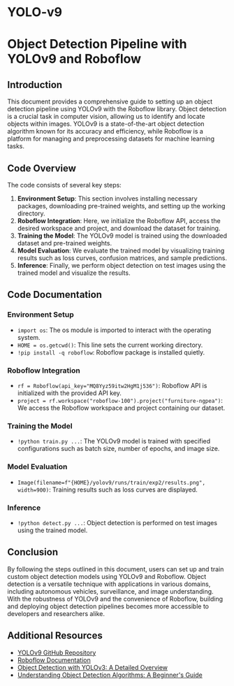 # YOLO-v9

# Object Detection Pipeline with YOLOv9 and Roboflow

## Introduction
This document provides a comprehensive guide to setting up an object detection pipeline using YOLOv9 with the Roboflow library. Object detection is a crucial task in computer vision, allowing us to identify and locate objects within images. YOLOv9 is a state-of-the-art object detection algorithm known for its accuracy and efficiency, while Roboflow is a platform for managing and preprocessing datasets for machine learning tasks.

## Code Overview
The code consists of several key steps:

1. **Environment Setup**: This section involves installing necessary packages, downloading pre-trained weights, and setting up the working directory.
2. **Roboflow Integration**: Here, we initialize the Roboflow API, access the desired workspace and project, and download the dataset for training.
3. **Training the Model**: The YOLOv9 model is trained using the downloaded dataset and pre-trained weights.
4. **Model Evaluation**: We evaluate the trained model by visualizing training results such as loss curves, confusion matrices, and sample predictions.
5. **Inference**: Finally, we perform object detection on test images using the trained model and visualize the results.

## Code Documentation
### Environment Setup
- `import os`: The os module is imported to interact with the operating system.
- `HOME = os.getcwd()`: This line sets the current working directory.
- `!pip install -q roboflow`: Roboflow package is installed quietly.

### Roboflow Integration
- `rf = Roboflow(api_key="MQ8Yyz59itw2HgM1j536")`: Roboflow API is initialized with the provided API key.
- `project = rf.workspace("roboflow-100").project("furniture-ngpea")`: We access the Roboflow workspace and project containing our dataset.

### Training the Model
- `!python train.py ...`: The YOLOv9 model is trained with specified configurations such as batch size, number of epochs, and image size.

### Model Evaluation
- `Image(filename=f"{HOME}/yolov9/runs/train/exp2/results.png", width=900)`: Training results such as loss curves are displayed.

### Inference
- `!python detect.py ...`: Object detection is performed on test images using the trained model.

## Conclusion
By following the steps outlined in this document, users can set up and train custom object detection models using YOLOv9 and Roboflow. Object detection is a versatile technique with applications in various domains, including autonomous vehicles, surveillance, and image understanding. With the robustness of YOLOv9 and the convenience of Roboflow, building and deploying object detection pipelines becomes more accessible to developers and researchers alike.

## Additional Resources
- [YOLOv9 GitHub Repository](https://github.com/WongKinYiu/yolov9)
- [Roboflow Documentation](https://docs.roboflow.com/)
- [Object Detection with YOLOv3: A Detailed Overview](https://blog.roboflow.com/object-detection-with-yolov3/)
- [Understanding Object Detection Algorithms: A Beginner's Guide](https://towardsdatascience.com/understanding-object-detection-algorithms-a-beginners-guide-5fcdb8377789)



